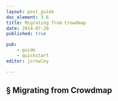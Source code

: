 ```yaml
---
layout: post_guide
doc_element: 3.6
title: Migrating from Crowdmap
date: 2014-07-20
published: true

pub: 
	- guide
	- quickstart
editor: jcrowley

---
```


## &sect; Migrating from Crowdmap

